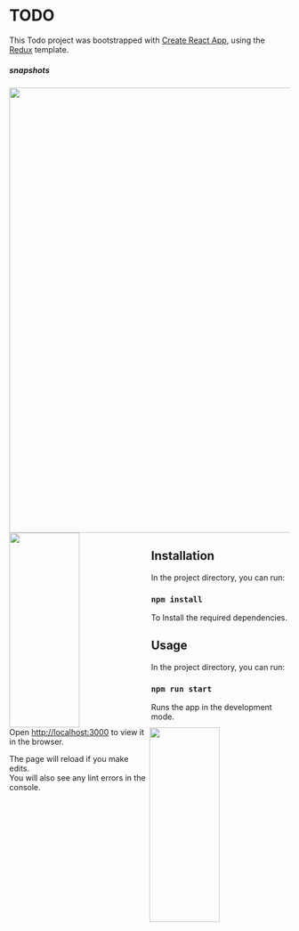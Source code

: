 # TODO

This Todo project was bootstrapped with [Create React App](https://github.com/facebook/create-react-app), using the [Redux](https://redux.js.org/) template.

##### snapshots
<div>
    <img src="https://raw.github.com/pravin-yadav/React-Redux-Todo/main/screenshot.png" width="800px" height="800px"/>
</div>

<div>
    <img align="left" src="https://raw.github.com/pravin-yadav/React-Redux-Todo/main/screenshot1.png" width="50%" height="350px"/>
</div>

<div>
    <img align="right" src="https://raw.github.com/pravin-yadav/React-Redux-Todo/main/screenshot2.png" width="50%" height="350px"/>
</div>


## Installation

In the project directory, you can run:

### `npm install`
To Install the required dependencies.

## Usage

In the project directory, you can run:

### `npm run start`

Runs the app in the development mode.<br />
Open [http://localhost:3000](http://localhost:3000) to view it in the browser.

The page will reload if you make edits.<br />
You will also see any lint errors in the console.
